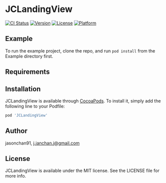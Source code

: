 # JCLandingView

[![CI Status](https://img.shields.io/travis/jasonchan91/JCLandingView.svg?style=flat)](https://travis-ci.org/jasonchan91/JCLandingView)
[![Version](https://img.shields.io/cocoapods/v/JCLandingView.svg?style=flat)](https://cocoapods.org/pods/JCLandingView)
[![License](https://img.shields.io/cocoapods/l/JCLandingView.svg?style=flat)](https://cocoapods.org/pods/JCLandingView)
[![Platform](https://img.shields.io/cocoapods/p/JCLandingView.svg?style=flat)](https://cocoapods.org/pods/JCLandingView)

## Example

To run the example project, clone the repo, and run `pod install` from the Example directory first.

## Requirements

## Installation

JCLandingView is available through [CocoaPods](https://cocoapods.org). To install
it, simply add the following line to your Podfile:

```ruby
pod 'JCLandingView'
```

## Author

jasonchan91, j.ianchan.j@gmail.com

## License

JCLandingView is available under the MIT license. See the LICENSE file for more info.
